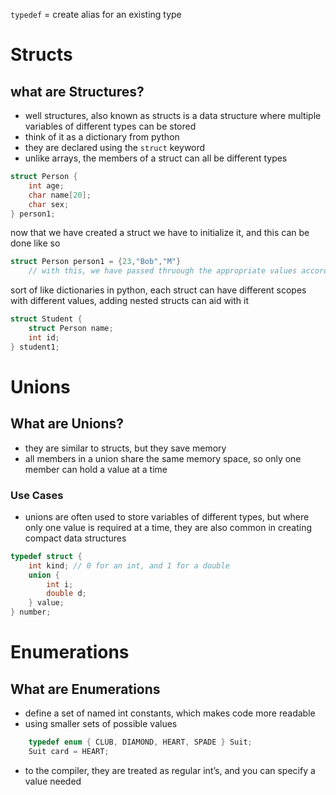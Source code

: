 `typedef` = create alias for an existing type

# Structs

## what are Structures?

- well structures, also known as structs is a data structure where multiple variables of different types can be stored
- think of it as a dictionary from python
- they are declared using the `struct` keyword
- unlike arrays, the members of a struct can all be different types

```c
struct Person {
	int age;
	char name[20];
	char sex;
} person1;

```

now that we have created a struct we have to initialize it, and this can be done like so

```c
struct Person person1 = {23,"Bob","M"}
	// with this, we have passed thruough the appropriate values according to the struct
```

sort of like dictionaries in python, each struct can have different scopes with different values, adding nested structs can aid with it

```c
struct Student {
	struct Person name;
	int id;
} student1;
```

# Unions

## What are Unions?

- they are similar to structs, but they save memory
- all members in a union share the same memory space, so only one member can hold a value at a time

### Use Cases

- unions are often used to store variables of different types, but where only one value is required at a time, they are also common in creating compact data structures

```c
typedef struct {
	int kind; // 0 for an int, and 1 for a double
	union {
		int i;
		double d;
	} value;
} number;
```

# Enumerations

## What are Enumerations

- define a set of named int constants, which makes code more readable
- using smaller sets of possible values

```c
	typedef enum { CLUB, DIAMOND, HEART, SPADE } Suit;
	Suit card = HEART;
```

- to the compiler, they are treated as regular int’s, and you can specify a value needed